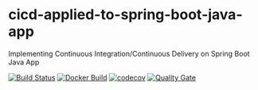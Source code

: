 # cicd-applied-to-spring-boot-java-app
Implementing Continuous Integration/Continuous Delivery on Spring Boot Java App 

[![Build Status](https://travis-ci.com/awesome-practice/cicd-applied-to-spring-boot-java-app.svg)](https://travis-ci.com/awesome-practice/cicd-applied-to-spring-boot-java-app)
[![Docker Build](https://img.shields.io/docker/cloud/build/leongeroge/cicd-applied-to-spring-boot-java-app)](https://img.shields.io/docker/cloud/build/leongeroge/cicd-applied-to-spring-boot-java-app)
[![codecov](https://codecov.io/gh/awesome-practice/cicd-applied-to-spring-boot-java-app/branch/master/graph/badge.svg)](https://codecov.io/gh/awesome-practice/cicd-applied-to-spring-boot-java-app)
[![Quality Gate](https://sonarcloud.io/api/project_badges/measure?project=com.practice.cicd:cicd-applied-to-spring-boot-java-app&metric=alert_status)](https://sonarcloud.io/dashboard/index/com.practice.cicd:cicd-applied-to-spring-boot-java-app)
